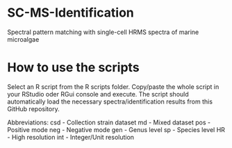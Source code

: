 # SC-MS-Identification
 Spectral pattern matching with single-cell HRMS spectra of marine microalgae


# How to use the scripts

Select an R script from the R scripts folder. Copy/paste the whole script in your RStudio oder RGui console
and execute. The script should automatically load the necessary spectra/identification results from this GitHub repository.

Abbreviations:
csd - Collection strain dataset
md 	- Mixed dataset
pos - Positive mode
neg - Negative mode
gen - Genus level
sp  - Species level
HR  - High resolution
int - Integer/Unit resolution 